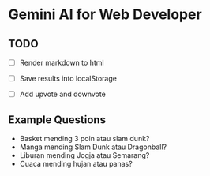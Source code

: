 # Gemini AI for Web Developer

## TODO
- [ ] Render markdown to html
- [ ] Save results into localStorage
- [ ] Add upvote and downvote


## Example Questions

- Basket mending 3 poin atau slam dunk?
- Manga mending Slam Dunk atau Dragonball?
- Liburan mending Jogja atau Semarang?
- Cuaca mending hujan atau panas?